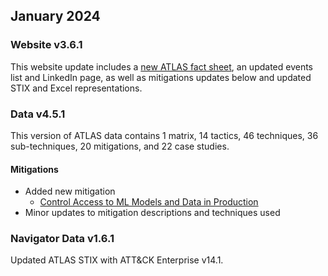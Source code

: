 ## January 2024


### Website v3.6.1

This website update includes a [new ATLAS fact sheet](https://advml.pages.mitre.org/pdf-files/MITRE_ATLAS_Fact_Sheet.pdf), an updated events list and LinkedIn page, as well as mitigations updates below and updated STIX and Excel representations.


### Data v4.5.1

This version of ATLAS data contains 1 matrix, 14 tactics, 46 techniques, 36 sub-techniques, 20 mitigations, and 22 case studies.

#### Mitigations

- Added new mitigation
  + [Control Access to ML Models and Data in Production](https://atlas.mitre.org/mitigations/AML.M0019)
- Minor updates to mitigation descriptions and techniques used


### Navigator Data v1.6.1

Updated ATLAS STIX with ATT&CK Enterprise v14.1.
